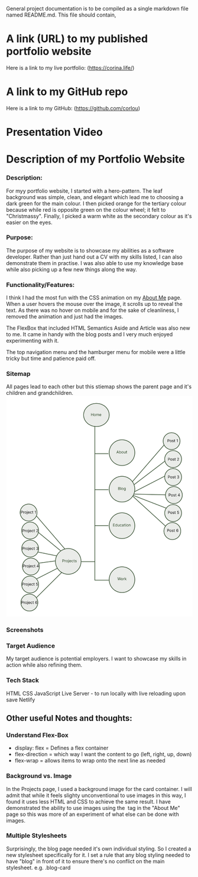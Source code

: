 General project documentation is to be compiled as a single markdown file named README.md. This file should contain,

# A link (URL) to my published portfolio website

Here is a link to my live portfolio: (https://corina.life/)

# A link to my GitHub repo

Here is a link to my GitHub: (https://github.com/corlou)

# Presentation Video

# Description of my Portfolio Website

### Description:

For myy portfolio website, I started with a hero-pattern. The leaf background was simple, clean, and elegant which lead me to choosing a dark green for the main colour. I then picked orange for the tertiary colour because while red is opposite green on the colour wheel; it felt to "Christmassy". Finally, I picked a warm white as the secondary colour as it's easier on the eyes.

### Purpose:

The purpose of my website is to showcase my abilities as a software developer. Rather than just hand out a CV with my skills listed, I can also demonstrate them in practise. I was also able to use my knowledge base while also picking up a few new things along the way.

### Functionality/Features:

I think I had the most fun with the CSS animation on my [About Me](https://corina.life/pages/about_me) page. When a user hovers the mouse over the image, it scrolls up to reveal the text. As there was no hover on mobile and for the sake of cleanliness, I removed the animation and just had the images.

The FlexBox that included HTML Semantics Aside and Article was also new to me. It came in handy with the blog posts and I very much enjoyed experimenting with it.

The top navigation menu and the hamburger menu for mobile were a little tricky but time and patience paid off.

### Sitemap

All pages lead to each other but this stiemap shows the parent page and it's children and grandchildren.
![Sitemap that shows connections between pages](/README/sitemap.png "Sitemap")

### Screenshots

### Target Audience

My target audience is potential employers. I want to showcase my skills in action while also refining them.

### Tech Stack

HTML
CSS
JavaScript
Live Server - to run locally with live reloading upon save
Netlify

## Other useful Notes and thoughts:

### Understand Flex-Box

- display: flex = Defines a flex container
- flex-direction = which way I want the content to go (left, right, up, down)
- flex-wrap = allows items to wrap onto the next line as needed

### Background vs. Image

In the Projects page, I used a background image for the card container. I will admit that while it feels slighty unconventional to use images in this way, I found it uses less HTML and CSS to achieve the same result. I have demonstrated the ability to use images using the <img> tag in the "About Me" page so this was more of an experiment of what else can be done with images.

### Multiple Stylesheets

Surprisingly, the blog page needed it's own individual styling. So I created a new stylesheet specifically for it. I set a rule that any blog styling needed to have "blog" in front of it to ensure there's no conflict on the main stylesheet. e.g. .blog-card
